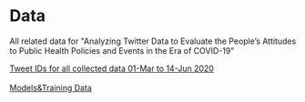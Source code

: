 # Data
All related data for "Analyzing Twitter Data to Evaluate the People’s Attitudes to Public Health Policies and Events in the Era of COVID-19"

<a href="https://menghtsai.com/COVID19tweetID_Mar01-Jun14_2020">Tweet IDs for all collected data 01-Mar to 14-Jun 2020</a><br/>
<br/>
<a href="https://menghtsai.com/ModelsAndTrainingSets.zip">Models&Training Data</a>
